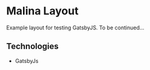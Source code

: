 # Malina Layout
Example layout for testing GatsbyJS.
To be continued...

## Technologies
- GatsbyJs
